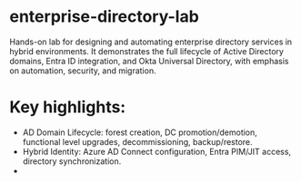 # enterprise-directory-lab
Hands-on lab for designing and automating enterprise directory services in hybrid environments.  It demonstrates the full lifecycle of Active Directory domains, Entra ID integration, and Okta Universal Directory, with emphasis on automation, security, and migration.

# Key highlights:
- AD Domain Lifecycle: forest creation, DC promotion/demotion, functional level upgrades, decommissioning, backup/restore.
- Hybrid Identity: Azure AD Connect configuration, Entra PIM/JIT access, directory synchronization.
- 
